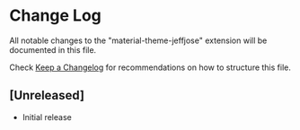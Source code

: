 # Change Log

All notable changes to the "material-theme-jeffjose" extension will be documented in this file.

Check [Keep a Changelog](http://keepachangelog.com/) for recommendations on how to structure this file.

## [Unreleased]

- Initial release
